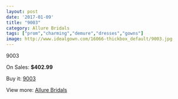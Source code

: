 ```yaml
---
layout: post
date: '2017-01-09'
title: "9003"
category: Allure Bridals
tags: ["prom","charming","demure","dresses","gowns"]
image: http://www.idealgown.com/16066-thickbox_default/9003.jpg
---
```

9003

On Sales: **$402.99**
<a href="https://www.idealgown.com/en/allure-bridals/6412-9003.html"><amp-img layout="responsive" width="600" height="600" src="//www.idealgown.com/16066-thickbox_default/9003.jpg" alt="9003 0" /></a>
<a href="https://www.idealgown.com/en/allure-bridals/6412-9003.html"><amp-img layout="responsive" width="600" height="600" src="//www.idealgown.com/16068-thickbox_default/9003.jpg" alt="9003 1" /></a>
<a href="https://www.idealgown.com/en/allure-bridals/6412-9003.html"><amp-img layout="responsive" width="600" height="600" src="//www.idealgown.com/16067-thickbox_default/9003.jpg" alt="9003 2" /></a>

Buy it: [9003](https://www.idealgown.com/en/allure-bridals/6412-9003.html "9003")

View more: [Allure Bridals](https://www.idealgown.com/en/92-allure-bridals "Allure Bridals")